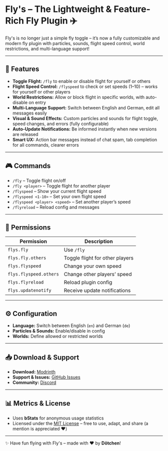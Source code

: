 # Fly's – The Lightweight & Feature-Rich Fly Plugin ✈️  

Fly's is no longer just a simple fly toggle – it’s now a fully customizable and modern fly plugin with particles, sounds, flight speed control, world restrictions, and multi-language support!  

---

## 🚀 Features  

- **Toggle Flight:** `/fly` to enable or disable flight for yourself or others  
- **Flight Speed Control:** `/flyspeed` to check or set speeds (1–10) – works for yourself or other players  
- **World Restrictions:** Allow or block flight in specific worlds, with auto-disable on entry  
- **Multi-Language Support:** Switch between English and German, edit all messages easily  
- **Visual & Sound Effects:** Custom particles and sounds for flight toggle, speed changes, and errors (fully configurable)  
- **Auto-Update Notifications:** Be informed instantly when new versions are released  
- **Smart UX:** Action bar messages instead of chat spam, tab completion for all commands, clearer errors  

---

## 🎮 Commands  

- `/fly` – Toggle flight on/off  
- `/fly <player>` – Toggle flight for another player  
- `/flyspeed` – Show your current flight speed  
- `/flyspeed <1-10>` – Set your own flight speed  
- `/flyspeed <player> <speed>` – Set another player’s speed  
- `/flyreload` – Reload config and messages  

---

## 🔐 Permissions  

| Permission | Description |
|------------|-------------|
| `flys.fly` | Use `/fly` |
| `flys.fly.others` | Toggle flight for other players |
| `flys.flyspeed` | Change your own speed |
| `flys.flyspeed.others` | Change other players’ speed |
| `flys.flyreload` | Reload plugin config |
| `flys.updatenotify` | Receive update notifications |

---

## ⚙️ Configuration  

- **Language:** Switch between English (`en`) and German (`de`)  
- **Particles & Sounds:** Enable/disable in config  
- **Worlds:** Define allowed or restricted worlds  

---

## 📥 Download & Support  

- **Download:** [Modrinth](https://modrinth.com/plugin/flys)  
- **Support & Issues:** [GitHub Issues](https://github.com/Dotta4You/Flys/issues)  
- **Community:** [Discord](https://discord.gg/PfQTqhfjgA)  

---

## 📊 Metrics & License  

- Uses **bStats** for anonymous usage statistics  
- Licensed under the [MIT License](https://opensource.org/licenses/MIT) – free to use, adapt, and share (a mention is appreciated ❤️)  

---

✨ Have fun flying with Fly's – made with ❤️ by **Dötchen**!  
